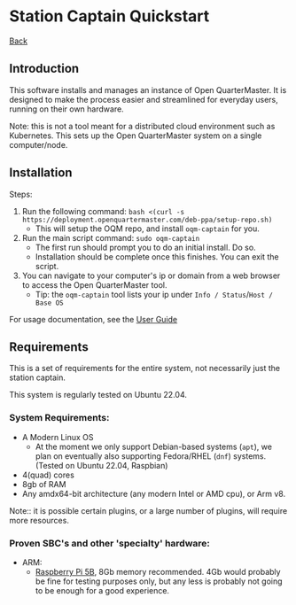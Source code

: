 # Station Captain Quickstart

[Back](README.md)

## Introduction

This software installs and manages an instance of Open QuarterMaster. It is designed to make the process easier and streamlined for everyday users, running on their own hardware.

Note: this is not a tool meant for a distributed cloud environment such as Kubernetes. This sets up the Open QuarterMaster system on a single computer/node.

## Installation

Steps:

1. Run the following command: `bash <(curl -s https://deployment.openquartermaster.com/deb-ppa/setup-repo.sh)`
    - This will setup the OQM repo, and install `oqm-captain` for you.
4. Run the main script command: `sudo oqm-captain`
    - The first run should prompt you to do an initial install. Do so.
    - Installation should be complete once this finishes. You can exit the script.
5. You can navigate to your computer's ip or domain from a web browser to access the Open QuarterMaster tool.
    - Tip: the `oqm-captain` tool lists your ip under `Info / Status`/`Host / Base OS`

For usage documentation, see the [User Guide](User%20Guide.adoc)

## Requirements

This is a set of requirements for the entire system, not necessarily just the station captain.

This system is regularly tested on Ubuntu 22.04.

### System Requirements:

- A Modern Linux OS
  - At the moment we only support Debian-based systems (`apt`), we plan on eventually also supporting Fedora/RHEL (`dnf`) systems. (Tested on Ubuntu 22.04, Raspbian)
- 4(quad) cores
- 8gb of RAM
- Any amdx64-bit architecture (any modern Intel or AMD cpu), or Arm v8.

Note:: it is possible certain plugins, or a large number of plugins, will require more resources.

### Proven SBC's and other 'specialty' hardware:

 - ARM:
   - [Raspberry Pi 5B](https://www.raspberrypi.com/products/raspberry-pi-5/), 8Gb memory recommended. 4Gb would probably be fine for testing purposes only, but any less is probably not going to be enough for a good experience.

